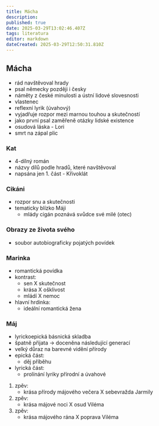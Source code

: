 ```yaml
---
title: Mácha
description: 
published: true
date: 2025-03-29T13:02:46.407Z
tags: literatura
editor: markdown
dateCreated: 2025-03-29T12:50:31.810Z
---
```


## Mácha
- rád navštěvoval hrady
- psal německy později i česky
- náměty z české minulosti a ústní lidové slovesnosti
- vlastenec
- reflexní lyrik (úvahový)
- vyjadřuje rozpor mezi marnou touhou a skutečností
- jako první psal zaměřeně otázky lidské existence
- osudová láska - Lori
- smrt na zápal plic

### Kat
- 4-dílný román
- názvy dílů podle hradů, které navštěvoval
- napsána jen 1. část - Křivoklát
	
### Cikáni
- rozpor snu a skutečnosti
- tematicky blízko Máji
	- mlády cigán poznává svůdce své milé (otec)

### Obrazy ze života svého
- soubor autobiograficky pojatých povídek

### Marinka
- romantická povídka
- kontrast:
	- sen X skutečnost
	- krása X ošklivost
	- mládí X nemoc
- hlavní hrdinka:
	- ideální romantická žena

### Máj
- lyrickoepická básnická skladba
- špatně přijata -> doceněna následující generací
- velký důraz na barevné vidění přírody
- epická část:
	- děj příběhu
- lyrická část:
	- prolínání lyriky přírodní a úvahové
1. zpěv:
	- krása přírody májového večera X sebevražda Jarmily
2. zpěv:
	- krása májové noci X osud Viléma
3. zpěv:
	- krása májového rána X poprava Viléma